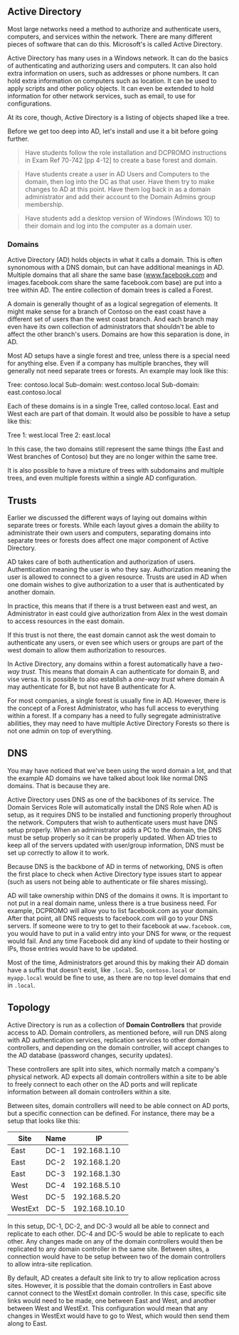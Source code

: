 ## Active Directory ##

Most large networks need a method to authorize and authenticate users, computers, and services within the network. There are many different pieces of software that can do this. Microsoft's is called Active Directory.

Active Directory has many uses in a Windows network. It can do the basics of authenticating and authorizing users and computers. It can also hold extra information on users, such as addresses or phone numbers. It can hold extra information on computers such as location. It can be used to apply scripts and other policy objects. It can even be extended to hold information for other network services, such as email, to use for configurations.

At its core, though, Active Directory is a listing of objects shaped like a tree.

Before we get too deep into AD, let's install and use it a bit before going further.

> Have students follow the role installation and DCPROMO instructions in Exam Ref 70-742 [pp 4-12] to create a base forest and domain. 

> Have students create a user in AD Users and Computers to the domain, then log into the DC as that user. Have them try to make changes to AD at this point. Have them log back in as a domain administrator and add their account to the Domain Admins group membership.

> Have students add a desktop version of Windows (Windows 10) to their domain and log into the computer as a domain user.

### Domains ###

Active Directory (AD) holds objects in what it calls a domain. This is often synonomous with a DNS domain, but can have additional meanings in AD. Multiple domains that all share the same base (www.facebook.com and images.facebook.com share the same facebook.com base) are put into a tree within AD. The entire collection of domain trees is called a Forest.

A domain is generally thought of as a logical segregation of elements. It might make sense for a branch of Contoso on the east coast have a different set of users than the west coast branch. And each branch may even have its own collection of administrators that shouldn't be able to affect the other branch's users. Domains are how this separation is done, in AD.

Most AD setups have a single forest and tree, unless there is a special need for anything else. Even if a company has multiple branches, they will generally not need separate trees or forests. An example may look like this:

Tree: contoso.local
Sub-domain: west.contoso.local
Sub-domain: east.contoso.local

Each of these domains is in a single Tree, called contoso.local. East and West each are part of that domain. It would also be possible to have a setup like this:

Tree 1: west.local
Tree 2: east.local

In this case, the two domains still represent the same things (the East and West branches of Contoso) but they are no longer within the same tree.

It is also possible to have a mixture of trees with subdomains and multiple trees, and even multiple forests within a single AD configuration.

## Trusts ##

Earlier we discussed the different ways of laying out domains within separate trees or forests. While each layout gives a domain the ability to administrate their own users and computers, separating domains into separate trees or forests does affect one major component of Active Directory.

AD takes care of both authentication and authorization of users. Authentication meaning the user is who they say. Authorization meaning the user is allowed to connect to a given resource. Trusts are used in AD when one domain wishes to give authorization to a user that is authenticated by another domain.

In practice, this means that if there is a trust between east and west, an Administrator in east could give authorization from Alex in the west domain to access resources in the east domain.

If this trust is not there, the east domain cannot ask the west domain to authenticate any users, or even see which users or groups are part of the west domain to allow them authorization to resources.

In Active Directory, any domains within a forest automatically have a *two-way trust*. This means that domain A can authenticate for domain B, and vise versa. It is possible to also establish a *one-way trust* where domain A may authenticate for B, but not have B authenticate for A.

For most companies, a single forest is usually fine in AD. However, there is the concept of a Forest Administrator, who has full access to everything within a forest. If a company has a need to fully segregate administrative abilities, they may need to have multiple Active Directory Forests so there is not one admin on top of everything.

## DNS ##

You may have noticed that we've been using the word domain a lot, and that the example AD domains we have talked about look like normal DNS domains. That is because they are.

Active Directory uses DNS as one of the backbones of its service. The Domain Services Role will automatically install the DNS Role when AD is setup, as it requires DNS to be installed and functioning properly throughout the network. Computers that wish to authenticate users must have DNS setup properly. When an administrator adds a PC to the domain, the DNS must be setup properly so it can be properly updated. When AD tries to keep all of the servers updated with user/group information, DNS must be set up correctly to allow it to work.

Because DNS is the backbone of AD in terms of networking, DNS is often the first place to check when Active Directory type issues start to appear (such as users not being able to authenticate or file shares missing).

AD will take ownership within DNS of the domains it owns. It is important to not put in a real domain name, unless there is a true business need. For example, DCPROMO will allow you to list facebook.com as your domain. After that point, all DNS requests to facebook.com will go to your DNS servers. If someone were to try to get to their facebook at `www.facebook.com`, you would have to put in a valid entry into your DNS for www, or the request would fail. And any time Facebook did any kind of update to their hosting or IPs, those entries would have to be updated.

Most of the time, Administrators get around this by making their AD domain have a suffix that doesn't exist, like `.local`. So, `contoso.local` or `myapp.local` would be fine to use, as there are no top level domains that end in `.local`.

## Topology ##

Active Directory is run as a collection of **Domain Controllers** that provide access to AD. Domain controllers, as mentioned before, will run DNS along with AD authentication services, replication services to other domain controllers, and depending on the domain controller, will accept changes to the AD database (password changes, security updates).

These controllers are split into sites, which normally match a company's physical network. AD expects all domain controllers within a site to be able to freely connect to each other on the AD ports and will replicate information between all domain controllers within a site.

Between sites, domain controllers will need to be able connect on AD ports, but a specific connection can be defined. For instance, there may be a setup that looks like this:

| Site | Name | IP |
| ---- | ---- | -- |
| East | DC-1 | 192.168.1.10 |
| East | DC-2 | 192.168.1.20 |
| East | DC-3 | 192.168.1.30 |
| West | DC-4 | 192.168.5.10 |
| West | DC-5 | 192.168.5.20 |
| WestExt | DC-5 | 192.168.10.10 |

In this setup, DC-1, DC-2, and DC-3 would all be able to connect and replicate to each other. DC-4 and DC-5 would be able to replicate to each other. Any changes made on any of the domain controllers would then be replicated to any domain controller in the same site. Between sites, a connection would have to be setup between two of the domain controllers to allow intra-site replication.

By default, AD creates a default site link to try to allow replication across sites. However, it is possible that the domain controllers in East above cannot connect to the WestExt domain controller. In this case, specific site links would need to be made, one between East and West, and another between West and WestExt. This configuration would mean that any changes in WestExt would have to go to West, which would then send them along to East.

